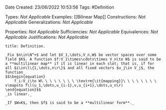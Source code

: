 <div class="topSpace"></div>

Date Created: 23/06/2022 10:53:56
Tags: #Definition

Types: _Not Applicable_
Examples: [[Bilinear Map]]
Constructions: _Not Applicable_
Generalizations: _Not Applicable_

Properties: _Not Applicable_
Sufficiencies: _Not Applicable_
Equivalences: _Not Applicable_
Justifications: _Not Applicable_

``` ad-Definition
title: Definition.

_Fix $n\in\N^+$ and let $V_1,\dots,V_n,W$ be vector spaces over some field $K$. A function $f:V_1\times\cdots\times V_n\to W$ is said to be a **multilinear map** if it is linear in each slot; that is, if for all $i\in\l\{1,\dots,n\r\}$ and all fixed vectors $u_j\in V_j$, the function_
$$\begin{equation}
    f_i:V_i\to W\ \ \ \ \ \ \ \ \textrm{\it{mapping}}\ \ \ \ \ \ \ \ v\mapsto f\l(u_1,\dots,u_{i-1},v,u_{i+1},\dots,u_n\r)
\end{equation}$$
_is linear._

_If $W=K$, then $f$ is said to be a **multilinear form**._

```
